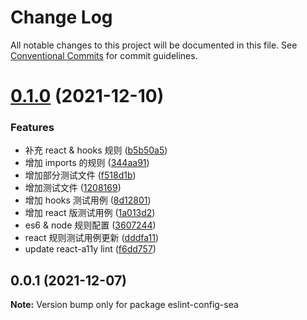 # Change Log

All notable changes to this project will be documented in this file.
See [Conventional Commits](https://conventionalcommits.org) for commit guidelines.

# [0.1.0](https://github.com/MrSeaWave/lint-config/compare/eslint-config-sea@0.0.1...eslint-config-sea@0.1.0) (2021-12-10)

### Features

- 补充 react & hooks 规则 ([b5b50a5](https://github.com/MrSeaWave/lint-config/commit/b5b50a5d233a1ae7d03fe23e8fb5265dd915cfbb))
- 增加 imports 的规则 ([344aa91](https://github.com/MrSeaWave/lint-config/commit/344aa916bb3ba398448bdace949c3bef2ef30321))
- 增加部分测试文件 ([f518d1b](https://github.com/MrSeaWave/lint-config/commit/f518d1b14d7e2c756e7e500718cb50697e73ceaf))
- 增加测试文件 ([1208169](https://github.com/MrSeaWave/lint-config/commit/12081697eed7ccf115db585e98a8cb3900b4afd3))
- 增加 hooks 测试用例 ([8d12801](https://github.com/MrSeaWave/lint-config/commit/8d12801836fa7413fb396467f3acc0ff3d50cd98))
- 增加 react 版测试用例 ([1a013d2](https://github.com/MrSeaWave/lint-config/commit/1a013d2ace66c39665bfc1866a1317b535bcb9dc))
- es6 & node 规则配置 ([3607244](https://github.com/MrSeaWave/lint-config/commit/3607244284f5a2e3bb6076c9809735ca86cc1b50))
- react 规则测试用例更新 ([dddfa11](https://github.com/MrSeaWave/lint-config/commit/dddfa112b3c89e5faeaf8fea93081f6394f7b258))
- update react-a11y lint ([f6dd757](https://github.com/MrSeaWave/lint-config/commit/f6dd7578ddbf5e5e130f3c0e7459beb8102fb46a))

## 0.0.1 (2021-12-07)

**Note:** Version bump only for package eslint-config-sea
